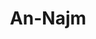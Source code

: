 ---
title: "An-Najm"
arabic: "النجم"
no: 53
arabic_no: ٥٣
ayah: 62
slug: an-najm
prev: at-tur
next: al-qamar
---